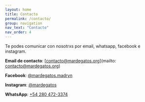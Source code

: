```yaml
---
layout: home
title: Contacto
permalink: /contacto/
group: navigation
nav_text: "Contacto"
nav_order: 4
---
```


Te podes comunicar con nosotrxs por email, whatsapp, facebook e instagram.

**Email de contacto**: [contacto@mardegatos.org](mailto: contacto@mardegatos.org)

**Facebook**: [@mardegatos.madryn](https://www.facebook.com/mardegatos.madryn)

**Instagram**: [@mardegatos](https://www.instagram.com/mardegatos)

**WhatsApp**: [+54 280 472-3374](https://api.whatsapp.com/send?phone=542804723374)

